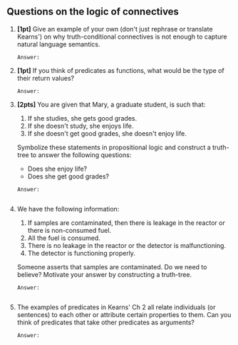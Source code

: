 Questions on the logic of connectives 
-------------------------------------

1. **[1pt]** Give an example of your own (don't just rephrase or translate
   Kearns') on why truth-conditional connectives
   is not enough to capture natural language semantics.

    ```
    Answer:

    ```
1. **[1pt]** If you think of predicates as functions, what would be the type of their return
   values?

    ```
    Answer:

    ```

1. **[2pts]** You are given that Mary, a graduate student, is such that:

    1. If she studies, she  gets good grades.
    1. If she doesn't study, she enjoys life.
    1. If she doesn't get good grades, she doesn't enjoy life.

    Symbolize these statements in propositional logic and construct a truth-tree to
    answer the following questions:

    - Does she enjoy life?
    - Does she get good grades?

    ```
    Answer:


    ```

1. We have the following information:

    1. If samples are contaminated, then there is leakage in the reactor or there is non-consumed fuel.
    1. All the fuel is consumed.
    1. There is no leakage in the reactor or the detector is malfunctioning.
    1. The detector is functioning properly.

    Someone asserts that samples are contaminated. Do we need to believe? Motivate
    your answer by constructing a truth-tree.

    ```
    Answer:


    ```
1. The examples of predicates in Kearns' Ch 2 all relate individuals (or
   sentences) to each other or attribute certain properties to them. Can you
   think of predicates that take other predicates as arguments?

    ```
    Answer:

    ```
